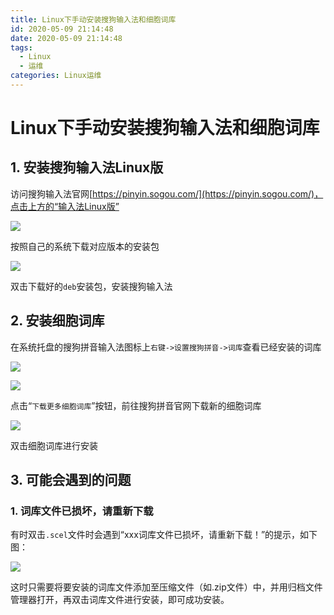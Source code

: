 ```yaml
---
title: Linux下手动安装搜狗输入法和细胞词库
id: 2020-05-09 21:14:48
date: 2020-05-09 21:14:48
tags:
  - Linux
  - 运维
categories: Linux运维
---
```


# Linux下手动安装搜狗输入法和细胞词库

## 1. 安装搜狗输入法Linux版

访问搜狗输入法官网[https://pinyin.sogou.com/](https://pinyin.sogou.com/)，点击上方的“输入法Linux版”

![](https://gitee.com/powerinv/picgo-repo/raw/master/img/深度截图_选择区域_20200509222401.png)

按照自己的系统下载对应版本的安装包

![](https://gitee.com/powerinv/picgo-repo/raw/master/img/深度截图_选择区域_20200509222430.png)

双击下载好的`deb`安装包，安装搜狗输入法

## 2. 安装细胞词库

在系统托盘的搜狗拼音输入法图标上`右键->设置搜狗拼音->词库`查看已经安装的词库

![](https://gitee.com/powerinv/picgo-repo/raw/master/img/深度截图_选择区域_20200509223007.png)

![](https://gitee.com/powerinv/picgo-repo/raw/master/img/深度截图_sogou-qimpanel_20200509223945.png)

点击“`下载更多细胞词库`”按钮，前往搜狗拼音官网下载新的细胞词库

![](https://gitee.com/powerinv/picgo-repo/raw/master/img/深度截图_选择区域_20200509224243.png)

双击细胞词库进行安装

## 3. 可能会遇到的问题

### 1. 词库文件已损坏，请重新下载

有时双击`.scel`文件时会遇到“xxx词库文件已损坏，请重新下载！”的提示，如下图：

![](https://gitee.com/powerinv/picgo-repo/raw/master/img/20191231163415190.png)

这时只需要将要安装的词库文件添加至压缩文件（如.zip文件）中，并用归档文件管理器打开，再双击词库文件进行安装，即可成功安装。